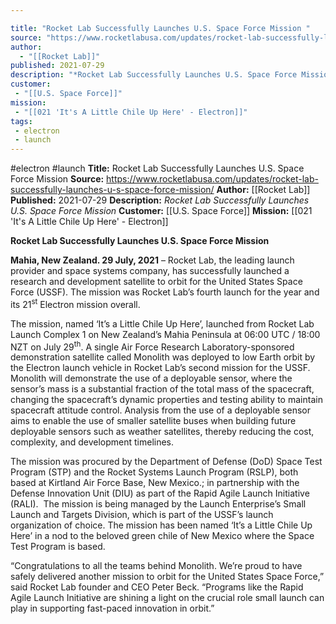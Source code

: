 ```yaml
---

title: "Rocket Lab Successfully Launches U.S. Space Force Mission "
source: "https://www.rocketlabusa.com/updates/rocket-lab-successfully-launches-u-s-space-force-mission/"
author:
  - "[[Rocket Lab]]"
published: 2021-07-29
description: "*Rocket Lab Successfully Launches U.S. Space Force Mission*"
customer:
 - "[[U.S. Space Force]]"
mission:
 - "[[021 'It's A Little Chile Up Here' - Electron]]"
tags:
 - electron
 - launch
---
```


#electron #launch
**Title:** Rocket Lab Successfully Launches U.S. Space Force Mission 
**Source:** https://www.rocketlabusa.com/updates/rocket-lab-successfully-launches-u-s-space-force-mission/
**Author:** [[Rocket Lab]]
**Published:** 2021-07-29
**Description:** *Rocket Lab Successfully Launches U.S. Space Force Mission*
**Customer:** [[U.S. Space Force]]
**Mission:** [[021 'It's A Little Chile Up Here' - Electron]]

**Rocket Lab Successfully Launches U.S. Space Force Mission**

**Mahia, New Zealand. 29 July, 2021** – Rocket Lab, the leading launch provider and space systems company, has successfully launched a research and development satellite to orbit for the United States Space Force (USSF). The mission was Rocket Lab’s fourth launch for the year and its 21<sup>st</sup> Electron mission overall.

The mission, named ‘It’s a Little Chile Up Here’, launched from Rocket Lab Launch Complex 1 on New Zealand’s Mahia Peninsula at 06:00 UTC / 18:00 NZT on July 29<sup>th</sup>. A single Air Force Research Laboratory-sponsored demonstration satellite called Monolith was deployed to low Earth orbit by the Electron launch vehicle in Rocket Lab’s second mission for the USSF. Monolith will demonstrate the use of a deployable sensor, where the sensor’s mass is a substantial fraction of the total mass of the spacecraft, changing the spacecraft’s dynamic properties and testing ability to maintain spacecraft attitude control. Analysis from the use of a deployable sensor aims to enable the use of smaller satellite buses when building future deployable sensors such as weather satellites, thereby reducing the cost, complexity, and development timelines.

The mission was procured by the Department of Defense (DoD) Space Test Program (STP) and the Rocket Systems Launch Program (RSLP), both based at Kirtland Air Force Base, New Mexico.; in partnership with the Defense Innovation Unit (DIU) as part of the Rapid Agile Launch Initiative (RALI).  The mission is being managed by the Launch Enterprise’s Small Launch and Targets Division, which is part of the USSF’s launch organization of choice. The mission has been named ‘It’s a Little Chile Up Here’ in a nod to the beloved green chile of New Mexico where the Space Test Program is based.

“Congratulations to all the teams behind Monolith. We’re proud to have safely delivered another mission to orbit for the United States Space Force,” said Rocket Lab founder and CEO Peter Beck. “Programs like the Rapid Agile Launch Initiative are shining a light on the crucial role small launch can play in supporting fast-paced innovation in orbit.”